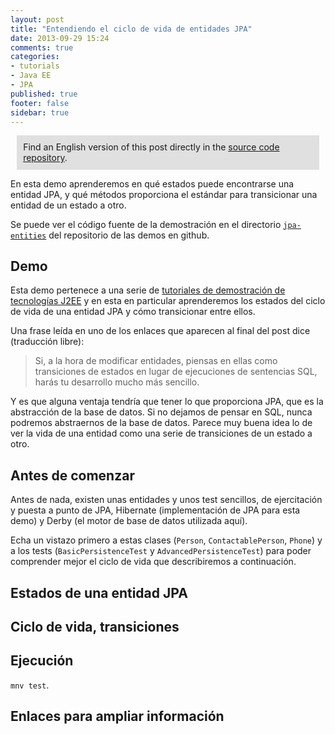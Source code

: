 ```yaml
---
layout: post
title: "Entendiendo el ciclo de vida de entidades JPA"
date: 2013-09-29 15:24
comments: true
categories: 
- tutorials
- Java EE
- JPA
published: true
footer: false
sidebar: true
---
```


<div style="margin:2%; padding:2%; background-color:#E0E0E0; ">
    Find an English version of this post directly in the <a href="https://github.com/rchavarria/javaee-6-demos/tree/master/jpa-entities">source code repository</a>.
</div>

En esta demo aprenderemos en qué estados puede encontrarse una entidad JPA,
y qué métodos proporciona el estándar para transicionar una entidad de un
estado a otro. 

Se puede ver el código fuente de la demostración en el directorio 
[`jpa-entities`](https://github.com/rchavarria/javaee-6-demos/tree/master/jpa-entities)
del repositorio de las demos en github.

<!-- more -->

## Demo

Esta demo pertenece a una serie de 
[tutoriales de demostración de tecnologías J2EE](/blog/2013/09/03/demos-tecnologias-javaee) y 
en esta en particular aprenderemos los estados del ciclo de vida de una entidad
JPA y cómo transicionar entre ellos.

Una frase leída en uno de los enlaces que aparecen al final del post dice (traducción
libre):

> Si, a la hora de modificar entidades, piensas en ellas como transiciones de estados en lugar
de ejecuciones de sentencias SQL, harás tu desarrollo mucho más sencillo.

Y es que alguna ventaja tendría que tener lo que proporciona JPA, que es la abstracción
de la base de datos. Si no dejamos de pensar en SQL, nunca podremos abstraernos de la 
base de datos. Parece muy buena idea lo de ver la vida de una entidad como una serie
de transiciones de un estado a otro.

## Antes de comenzar

Antes de nada, existen unas entidades y unos test sencillos, de ejercitación y puesta a
punto de JPA, Hibernate (implementación de JPA para esta demo) y Derby (el motor de
base de datos utilizada aquí). 

Echa un vistazo primero a estas clases (`Person`, `ContactablePerson`, `Phone`) y a los
tests (`BasicPersistenceTest` y `AdvancedPersistenceTest`) para poder comprender mejor
el ciclo de vida que describiremos a continuación.

## Estados de una entidad JPA

## Ciclo de vida, transiciones

## Ejecución

`mnv test`.

## Enlaces para ampliar información


